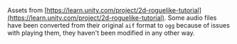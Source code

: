 Assets from [https://learn.unity.com/project/2d-roguelike-tutorial](https://learn.unity.com/project/2d-roguelike-tutorial). Some audio files have been converted from their original `aif` format to `ogg` because of issues with playing them, they haven't been modified in any other way.
